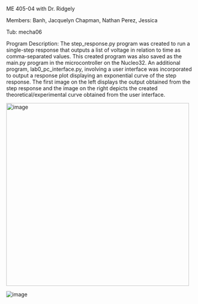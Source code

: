 ME 405-04 with Dr. Ridgely

Members:
Banh, Jacquelyn 
Chapman, Nathan
Perez, Jessica

Tub: mecha06

Program Description: 
The step_response.py program was created to run a single-step response that outputs a list of voltage 
in relation to time as comma-separated values. This created program was also saved as the main.py program 
in the microcontroller on the Nucleo32. An additional program, lab0_pc_interface.py, involving a user interface 
was incorporated to output a response plot displaying an exponential curve of the step response. The first 
image on the left displays the output obtained from the step response and the image on the right depicts the 
created theoretical/experimental curve obtained from the user interface.

<img width="487" alt="image" src="https://github.com/NathanCo2/ME-405/assets/156122419/e175d589-cc74-4ea2-a95f-36126fb78729">



![image](https://github.com/NathanCo2/ME-405/assets/156122419/8302c91a-32f8-4330-9e91-0ae8bf4fc322)


